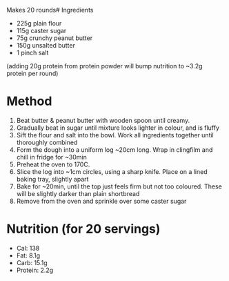 Makes 20 rounds\# Ingredients

-   225g plain flour
-   115g caster sugar
-   75g crunchy peanut butter
-   150g unsalted butter
-   1 pinch salt

(adding 20g protein from protein powder will bump nutrition to \~3.2g protein per round)

# Method

1.  Beat butter & peanut butter with wooden spoon until creamy.
2.  Gradually beat in sugar until mixture looks lighter in colour, and is fluffy
3.  Sift the flour and salt into the bowl. Work all ingredients together until thoroughly combined
4.  Form the dough into a uniform log \~20cm long. Wrap in clingfilm and chill in fridge for \~30min
5.  Preheat the oven to 170C.
6.  Slice the log into \~1cm circles, using a sharp knife. Place on a lined baking tray, slightly apart
7.  Bake for \~20min, until the top just feels firm but not too coloured. These will be slightly darker than plain shortbread
8.  Remove from the oven and sprinkle over some caster sugar

# Nutrition (for 20 servings)

-   Cal: 138
-   Fat: 8.1g
-   Carb: 15.1g
-   Protein: 2.2g

